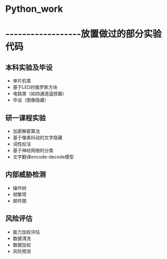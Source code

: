 # Python_work
# ------------------放置做过的部分实验代码
## 本科实验及毕设
- 单片机类
- 基于LED的俄罗斯方块
- 电路类（如四通道遥控器）
- 毕设（图像隐藏）
## 研一课程实验
- 加密解密算法
- 基于像素抖动的文字隐藏
- 词性标注
- 基于神经网络的分类
- 文字翻译encode-decode模型
## 内部威胁检测
- 操作树
- 频繁项
- 邮件图
## 风险评估
- 能力加权评估
- 数据清洗
- 数据加权
- 风险预测
